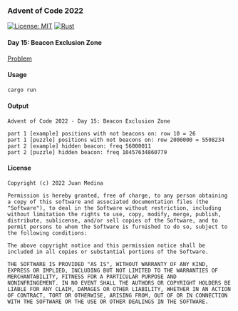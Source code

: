 ### Advent of Code 2022

[![License: MIT](https://img.shields.io/badge/License-MIT-yellow.svg?style=for-the-badge)](https://opensource.org/licenses/MIT)
[![Rust](https://img.shields.io/badge/rust-%23000000.svg?style=for-the-badge&logo=rust&logoColor=white)](https://www.rust-lang.org/)

#### Day 15: Beacon Exclusion Zone

[Problem](https://adventofcode.com/2022/day/15)

#### Usage 

```bash
cargo run
```

#### Output

```
Advent of Code 2022 - Day 15: Beacon Exclusion Zone

part 1 [example] positions with not beacons on: row 10 = 26
part 1 [puzzle] positions with not beacons on: row 2000000 = 5508234
part 2 [example] hidden beacon: freq 56000011
part 2 [puzzle] hidden beacon: freq 10457634860779
```
#### License
```
Copyright (c) 2022 Juan Medina

Permission is hereby granted, free of charge, to any person obtaining
a copy of this software and associated documentation files (the
"Software"), to deal in the Software without restriction, including
without limitation the rights to use, copy, modify, merge, publish,
distribute, sublicense, and/or sell copies of the Software, and to
permit persons to whom the Software is furnished to do so, subject to
the following conditions:

The above copyright notice and this permission notice shall be
included in all copies or substantial portions of the Software.

THE SOFTWARE IS PROVIDED "AS IS", WITHOUT WARRANTY OF ANY KIND,
EXPRESS OR IMPLIED, INCLUDING BUT NOT LIMITED TO THE WARRANTIES OF
MERCHANTABILITY, FITNESS FOR A PARTICULAR PURPOSE AND
NONINFRINGEMENT. IN NO EVENT SHALL THE AUTHORS OR COPYRIGHT HOLDERS BE
LIABLE FOR ANY CLAIM, DAMAGES OR OTHER LIABILITY, WHETHER IN AN ACTION
OF CONTRACT, TORT OR OTHERWISE, ARISING FROM, OUT OF OR IN CONNECTION
WITH THE SOFTWARE OR THE USE OR OTHER DEALINGS IN THE SOFTWARE.
```
